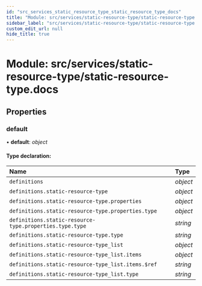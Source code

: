 ```yaml
---
id: "src_services_static_resource_type_static_resource_type_docs"
title: "Module: src/services/static-resource-type/static-resource-type.docs"
sidebar_label: "src/services/static-resource-type/static-resource-type.docs"
custom_edit_url: null
hide_title: true
---
```


# Module: src/services/static-resource-type/static-resource-type.docs

## Properties

### default

• **default**: *object*

#### Type declaration:

Name | Type |
:------ | :------ |
`definitions` | *object* |
`definitions.static-resource-type` | *object* |
`definitions.static-resource-type.properties` | *object* |
`definitions.static-resource-type.properties.type` | *object* |
`definitions.static-resource-type.properties.type.type` | *string* |
`definitions.static-resource-type.type` | *string* |
`definitions.static-resource-type_list` | *object* |
`definitions.static-resource-type_list.items` | *object* |
`definitions.static-resource-type_list.items.$ref` | *string* |
`definitions.static-resource-type_list.type` | *string* |
